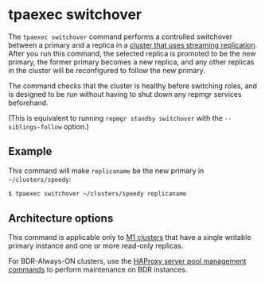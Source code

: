 # tpaexec switchover

The `tpaexec switchover` command performs a controlled switchover
between a primary and a replica in a [cluster that uses streaming
replication](architecture-M1.md). After you run this command, the
selected replica is promoted to be the new primary, the former primary
becomes a new replica, and any other replicas in the cluster will be
reconfigured to follow the new primary.

The command checks that the cluster is healthy before switching roles,
and is designed to be run without having to shut down any repmgr
services beforehand.

(This is equivalent to running `repmgr standby switchover` with the
`--siblings-follow` option.)

## Example

This command will make `replicaname` be the new primary in
`~/clusters/speedy`:

```bash
$ tpaexec switchover ~/clusters/speedy replicaname
```

## Architecture options

This command is applicable only to [M1 clusters](architecture-M1.md)
that have a single writable primary instance and one or more read-only
replicas.

For BDR-Always-ON clusters, use the
[HAProxy server pool management commands](tpaexec-server-pool.md) to
perform maintenance on BDR instances.
